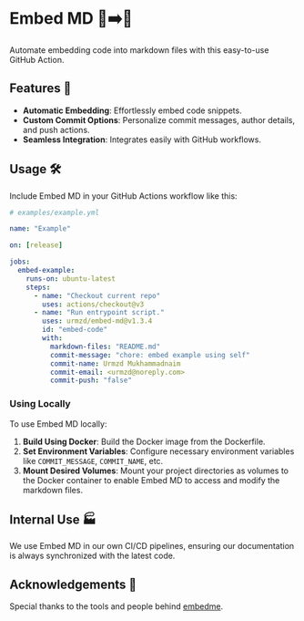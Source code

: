 # Embed MD 📄➡️🔗
Automate embedding code into markdown files with this easy-to-use GitHub Action.

## Features 🌟
- **Automatic Embedding**: Effortlessly embed code snippets.
- **Custom Commit Options**: Personalize commit messages, author details, and push actions.
- **Seamless Integration**: Integrates easily with GitHub workflows.

## Usage 🛠️
Include Embed MD in your GitHub Actions workflow like this:
```yaml
# examples/example.yml

name: "Example"

on: [release]

jobs:
  embed-example:
    runs-on: ubuntu-latest
    steps:
      - name: "Checkout current repo"
        uses: actions/checkout@v3
      - name: "Run entrypoint script."
        uses: urmzd/embed-md@v1.3.4
        id: "embed-code"
        with:
          markdown-files: "README.md"
          commit-message: "chore: embed example using self"
          commit-name: Urmzd Mukhammadnaim
          commit-email: <urmzd@noreply.com>
          commit-push: "false"

```

### Using Locally
To use Embed MD locally:
1. **Build Using Docker**: Build the Docker image from the Dockerfile.
2. **Set Environment Variables**: Configure necessary environment variables like `COMMIT_MESSAGE`, `COMMIT_NAME`, etc.
3. **Mount Desired Volumes**: Mount your project directories as volumes to the Docker container to enable Embed MD to access and modify the markdown files.

## Internal Use 🏭
We use Embed MD in our own CI/CD pipelines, ensuring our documentation is always synchronized with the latest code.

## Acknowledgements 👏
Special thanks to the tools and people behind [embedme](https://github.com/zakhenry/embedme).